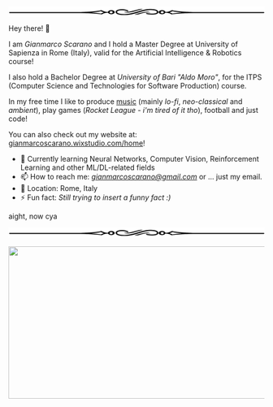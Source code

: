 <center> 
  <img  align="center" src="Medias/Divider.png" />
</center>

Hey there! 👋<br>

I am <em>Gianmarco Scarano</em> and I hold a Master Degree at University of Sapienza in Rome (Italy), valid for the Artificial Intelligence & Robotics course!<br>

I also hold a Bachelor Degree at <em>University of Bari "Aldo Moro"</em>, for the ITPS (Computer Science and Technologies for Software Production) course.<br>

In my free time I like to produce <a href="https://linktr.ee/nocturnalmusic">music</a> (mainly <em>lo-fi</em>, <em>neo-classical</em> and <em>ambient</em>), play games (<em>Rocket League - i'm tired of it tho</em>), football and just code!

You can also check out my website at: <a href="https://gianmarcoscarano.wixstudio.com/home">gianmarcoscarano.wixstudio.com/home</a>!

- 🌱 Currently learning Neural Networks, Computer Vision, Reinforcement Learning and other ML/DL-related fields<br>
- 📫 How to reach me: <em>gianmarcoscarano@gmail.com</em> or ... just my email.<br>
- 📍 Location: Rome, Italy<br>
- ⚡ Fun fact: <em>*Still trying to insert a funny fact :)*</em>

aight, now cya

<center> 
  <img  align="center" src="Medias/Divider.png" />
</center>
<br>
<center>
      <img width="900px" height="300px" align="center" src="https://github-readme-stats.vercel.app/api?username=SlimShadys&show_icons=true&theme=tokyonight" />   
</center>

